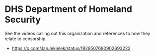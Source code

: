 # DHS Department of Homeland Security 

See the videos calling out this organization and references to how they relate to censorship.

* https://x.com/JanJekielek/status/1929507680902693222

 
